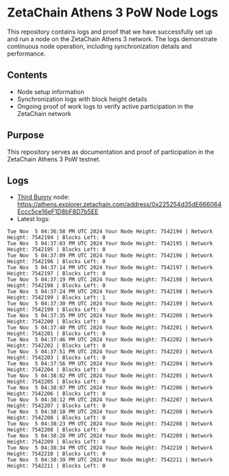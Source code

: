# ZetaChain Athens 3 PoW Node Logs
This repository contains logs and proof that we have successfully set up and run a node on the ZetaChain Athens 3 network. The logs demonstrate continuous node operation, including synchronization details and performance.

## Contents
- Node setup information
- Synchronization logs with block height details
- Ongoing proof of work logs to verify active participation in the ZetaChain network

## Purpose
This repository serves as documentation and proof of participation in the ZetaChain Athens 3 PoW testnet.

## Logs

- [Third Bunny](https://thirdbunny.xyz/) node: https://athens.explorer.zetachain.com/address/0x225254d35dE666064Eccc5ce16eF1D8bF8D7b5EE
- Latest logs:
```
Tue Nov  5 04:36:58 PM UTC 2024 Your Node Height: 7542194 | Network Height: 7542194 | Blocks Left: 0
Tue Nov  5 04:37:03 PM UTC 2024 Your Node Height: 7542195 | Network Height: 7542195 | Blocks Left: 0
Tue Nov  5 04:37:09 PM UTC 2024 Your Node Height: 7542196 | Network Height: 7542196 | Blocks Left: 0
Tue Nov  5 04:37:14 PM UTC 2024 Your Node Height: 7542197 | Network Height: 7542197 | Blocks Left: 0
Tue Nov  5 04:37:19 PM UTC 2024 Your Node Height: 7542198 | Network Height: 7542198 | Blocks Left: 0
Tue Nov  5 04:37:24 PM UTC 2024 Your Node Height: 7542198 | Network Height: 7542199 | Blocks Left: 1
Tue Nov  5 04:37:30 PM UTC 2024 Your Node Height: 7542199 | Network Height: 7542199 | Blocks Left: 0
Tue Nov  5 04:37:35 PM UTC 2024 Your Node Height: 7542200 | Network Height: 7542200 | Blocks Left: 0
Tue Nov  5 04:37:40 PM UTC 2024 Your Node Height: 7542201 | Network Height: 7542201 | Blocks Left: 0
Tue Nov  5 04:37:46 PM UTC 2024 Your Node Height: 7542202 | Network Height: 7542202 | Blocks Left: 0
Tue Nov  5 04:37:51 PM UTC 2024 Your Node Height: 7542203 | Network Height: 7542203 | Blocks Left: 0
Tue Nov  5 04:37:56 PM UTC 2024 Your Node Height: 7542204 | Network Height: 7542204 | Blocks Left: 0
Tue Nov  5 04:38:02 PM UTC 2024 Your Node Height: 7542205 | Network Height: 7542205 | Blocks Left: 0
Tue Nov  5 04:38:07 PM UTC 2024 Your Node Height: 7542206 | Network Height: 7542206 | Blocks Left: 0
Tue Nov  5 04:38:12 PM UTC 2024 Your Node Height: 7542207 | Network Height: 7542207 | Blocks Left: 0
Tue Nov  5 04:38:18 PM UTC 2024 Your Node Height: 7542208 | Network Height: 7542208 | Blocks Left: 0
Tue Nov  5 04:38:23 PM UTC 2024 Your Node Height: 7542208 | Network Height: 7542208 | Blocks Left: 0
Tue Nov  5 04:38:28 PM UTC 2024 Your Node Height: 7542209 | Network Height: 7542209 | Blocks Left: 0
Tue Nov  5 04:38:34 PM UTC 2024 Your Node Height: 7542210 | Network Height: 7542210 | Blocks Left: 0
Tue Nov  5 04:38:39 PM UTC 2024 Your Node Height: 7542211 | Network Height: 7542211 | Blocks Left: 0
```

